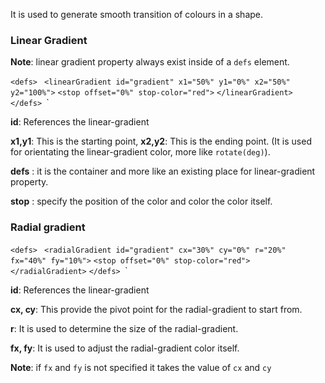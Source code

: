 It is used to generate smooth transition of colours in a shape.

### Linear Gradient 

**Note**: linear gradient property always exist inside of a `defs` element.

`<defs>`
` <linearGradient id="gradient" x1="50%" y1="0%" x2="50%" y2="100%">`
     `<stop offset="0%" stop-color="red">`
` </linearGradient> `
`</defs>
`<rect fill="url(#gradient)" rx="10" ry="10" width="100" height="100" />`

**id**: References the linear-gradient 

**x1,y1**: This is the starting point, **x2,y2**: This is the ending point. (It is used for orientating the linear-gradient color, more like `rotate(deg)`).

**defs** : it is the container and more like an existing place for linear-gradient property.

**stop** : specify the position of the color and color the color itself.


### Radial gradient 

`<defs>`
` <radialGradient id="gradient" cx="30%" cy="0%" r="20%" fx="40%" fy="10%">`
     `<stop offset="0%" stop-color="red">`
` </radialGradient> `
`</defs>
`<rect fill="url(#gradient)" rx="10" ry="10" width="100" height="100" />`

**id**: References the linear-gradient 

**cx, cy**: This provide the pivot point for the radial-gradient to start from.

**r**: It is used to determine the size of the radial-gradient.

**fx, fy**: It is used to adjust the radial-gradient color itself.

**Note**: if `fx` and `fy` is not specified it takes the value of `cx` and `cy`




